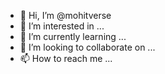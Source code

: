 - 👋 Hi, I’m @mohitverse
- 👀 I’m interested in ...
- 🌱 I’m currently learning ...
- 💞️ I’m looking to collaborate on ...
- 📫 How to reach me ...

<!---
mohitverse/mohitverse is a ✨ special ✨ repository because its `README.md` (this file) appears on your GitHub profile.
You can click the Preview link to take a look at your changes.
--->
